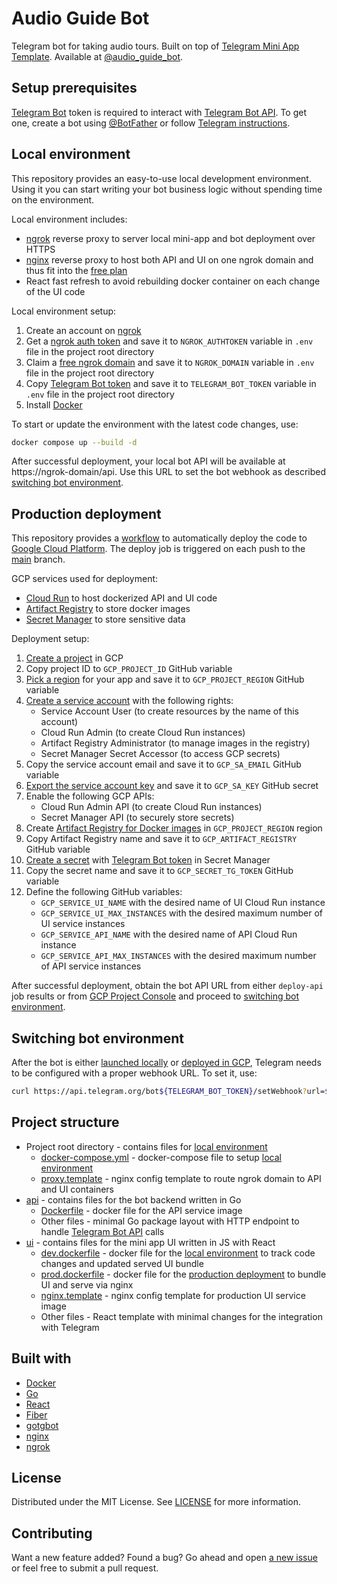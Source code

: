 # Audio Guide Bot
Telegram bot for taking audio tours. Built on top of [Telegram Mini App Template](https://github.com/st-matskevich/tg-mini-app-template). Available at [@audio_guide_bot](https://t.me/audio_guide_bot).

## Setup prerequisites
[Telegram Bot](https://core.telegram.org/bots) token is required to interact with [Telegram Bot API](https://core.telegram.org/bots/api). To get one, сreate a bot using [@BotFather](https://t.me/botfather) or follow [Telegram instructions](https://core.telegram.org/bots#how-do-i-create-a-bot).

## Local environment
This repository provides an easy-to-use local development environment. Using it you can start writing your bot business logic without spending time on the environment.

Local environment includes:
- [ngrok](https://ngrok.com/) reverse proxy to server local mini-app and bot deployment over HTTPS
- [nginx](https://www.nginx.com/) reverse proxy to host both API and UI on one ngrok domain and thus fit into the [free plan](https://ngrok.com/pricing)
- React fast refresh to avoid rebuilding docker container on each change of the UI code

Local environment setup:
1. Create an account on [ngrok](https://ngrok.com/)
0. Get a [ngrok auth token](https://ngrok.com/docs/secure-tunnels/ngrok-agent/tunnel-authtokens/) and save it to `NGROK_AUTHTOKEN` variable in `.env` file in the project root directory
0. Claim a [free ngrok domain](https://ngrok.com/blog-post/free-static-domains-ngrok-users) and save it to `NGROK_DOMAIN` variable in `.env` file in the project root directory
0. Copy [Telegram Bot token](#setup-prerequisites) and save it to `TELEGRAM_BOT_TOKEN` variable in `.env` file in the project root directory
0. Install [Docker](https://docs.docker.com/get-docker/)

To start or update the environment with the latest code changes, use:
```sh
docker compose up --build -d
```

After successful deployment, your local bot API will be available at https://ngrok-domain/api. Use this URL to set the bot webhook as described [switching bot environment](#switching-bot-environment).

## Production deployment
This repository provides a [workflow](https://docs.github.com/actions) to automatically deploy the code to [Google Cloud Platform](https://cloud.google.com/). The deploy job is triggered on each push to the [main](https://github.com/st-matskevich/audio-guide-bot/tree/main) branch.

GCP services used for deployment:
- [Cloud Run](https://cloud.google.com/run) to host dockerized API and UI code
- [Artifact Registry](https://cloud.google.com/artifact-registry) to store docker images
- [Secret Manager](https://cloud.google.com/secret-manager) to store sensitive data

Deployment setup:
1. [Create a project](https://cloud.google.com/resource-manager/docs/creating-managing-projects#creating_a_project) in GCP
0. Copy project ID to `GCP_PROJECT_ID` GitHub variable
0. [Pick a region](https://cloud.withgoogle.com/region-picker/) for your app and save it to `GCP_PROJECT_REGION` GitHub variable
0. [Create a service account](https://cloud.google.com/iam/docs/service-accounts-create#creating) with the following rights:
   - Service Account User (to create resources by the name of this account)
   - Cloud Run Admin (to create Cloud Run instances)
   - Artifact Registry Administrator (to manage images in the registry)
   - Secret Manager Secret Accessor (to access GCP secrets)
0. Copy the service account email and save it to `GCP_SA_EMAIL` GitHub variable
0. [Export the service account key](https://cloud.google.com/iam/docs/keys-create-delete#creating) and save it to `GCP_SA_KEY` GitHub secret
0. Enable the following GCP APIs:
   - Cloud Run Admin API (to create Cloud Run instances)
   - Secret Manager API (to securely store secrets)
0. Create [Artifact Registry for Docker images](https://cloud.google.com/artifact-registry/docs/docker/store-docker-container-images#create) in `GCP_PROJECT_REGION` region
0. Copy Artifact Registry name and save it to `GCP_ARTIFACT_REGISTRY` GitHub variable
0. [Create a secret](https://cloud.google.com/secret-manager/docs/creating-and-accessing-secrets#create) with [Telegram Bot token](#setup-prerequisites) in Secret Manager
0. Copy the secret name and save it to `GCP_SECRET_TG_TOKEN` GitHub variable
0. Define the following GitHub variables:
   - `GCP_SERVICE_UI_NAME` with the desired name of UI Cloud Run instance 
   - `GCP_SERVICE_UI_MAX_INSTANCES` with the desired maximum number of UI service instances
   - `GCP_SERVICE_API_NAME` with the desired name of API Cloud Run instance 
   - `GCP_SERVICE_API_MAX_INSTANCES` with the desired maximum number of API service instances   

After successful deployment, obtain the bot API URL from either `deploy-api` job results or from [GCP Project Console](https://console.cloud.google.com) and proceed to [switching bot environment](#switching-bot-environment).

## Switching bot environment
After the bot is either [launched locally](#local-environment) or [deployed in GCP](#production-deployment), Telegram needs to be configured with a proper webhook URL. To set it, use:
```sh
curl https://api.telegram.org/bot${TELEGRAM_BOT_TOKEN}/setWebhook?url=${BOT_API_URL}/bot
```

## Project structure
- Project root directory - contains files for [local environment](#local-environment)
  - [docker-compose.yml](docker-compose.yml) - docker-compose file to setup  [local environment](#local-environment)
  - [proxy.template](proxy.template) - nginx config template to route ngrok domain to API and UI containers
- [api](/api/) - contains files for the bot backend written in Go
  - [Dockerfile](/api/Dockerfile) - docker file for the API service image
  - Other files - minimal Go package layout with HTTP endpoint to handle [Telegram Bot API](https://core.telegram.org/bots/api) calls
- [ui](/ui/) - contains files for the mini app UI written in JS with React
  - [dev.dockerfile](/ui/dev.dockerfile) - docker file for the [local environment](#local-environment) to track code changes and updated served UI bundle
  - [prod.dockerfile](/ui/prod.dockerfile) - docker file for the [production deployment](#production-deployment) to bundle UI and serve via nginx
  - [nginx.template](/ui/nginx.template) - nginx config template for production UI service image
  - Other files - React template with minimal changes for the integration with Telegram

## Built with
- [Docker](https://www.docker.com/)
- [Go](https://go.dev/)
- [React](https://react.dev/)
- [Fiber](https://github.com/gofiber/fiber)
- [gotgbot](https://github.com/PaulSonOfLars/gotgbot)
- [nginx](https://www.nginx.com/)
- [ngrok](https://ngrok.com/)

## License
Distributed under the MIT License. See [LICENSE](LICENSE) for more information.

## Contributing
Want a new feature added? Found a bug?
Go ahead and open [a new issue](https://github.com/st-matskevich/audio-guide-bot/issues/new) or feel free to submit a pull request.